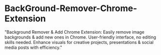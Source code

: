 # BackGround-Remover-Chrome-Extension
 "Background Remover &amp; Add Chrome Extension: Easily remove image backgrounds &amp; add new ones in Chrome. User-friendly interface, no editing skills needed. Enhance visuals for creative projects, presentations &amp; social media posts with efficiency."
